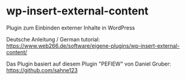 # wp-insert-external-content
Plugin zum Einbinden externer Inhalte in WordPress

Deutsche Anleitung / German tutorial: https://www.web266.de/software/eigene-plugins/wp-insert-external-content/

Das Plugin basiert auf diesem Plugin "PEFIEW" von Daniel Gruber: https://github.com/sahne123
